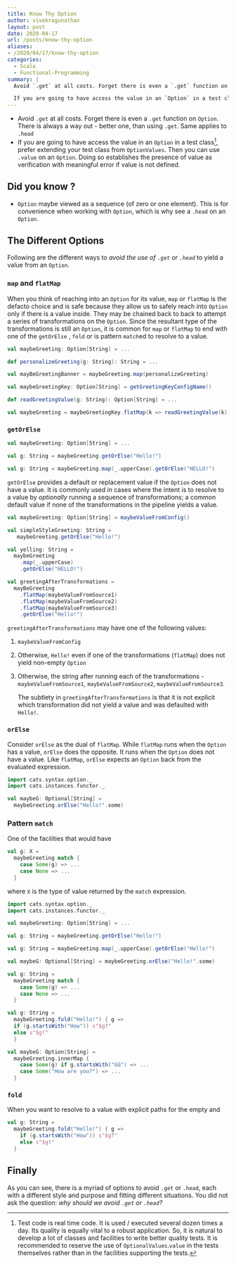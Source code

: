 ```yaml
---
title: Know Thy Option
author: vivekragunathan
layout: post
date: 2020-04-17
url: /posts/know-thy-option
aliases:
- /2020/04/17/know-thy-option
categories:
  - Scala
  - Functional-Programming
summary: |
  Avoid `.get` at all costs. Forget there is even a `.get` function on `Option`. There is always a way out - better one, than using `.get`. Same applies to `.head`

  If you are going to have access the value in an `Option` in a test class, prefer extending your test class from `OptionValues`. Then you can use `.value` on an `Option`. Doing so establishes the presence of value as verification with meaningful error if value is not defined.
---
```


- Avoid `.get` at all costs. Forget there is even a `.get` function on `Option`. There is always a way out - better one, than using `.get`. Same applies to `.head`
- If you are going to have access the value in an `Option` in a test class[^1], prefer extending your test class from `OptionValues`. Then you can use `.value` on an `Option`. Doing so establishes the presence of value as verification with meaningful error if value is not defined.

<!-- more -->

## Did you know ?

- `Option` maybe viewed as a sequence (of zero or one element). This is for convenience when working with `Option`, which is why see a `.head` on an `Option`.

## The Different Options

Following are the different ways to _avoid the use of `.get` or `.head`_ to yield a value from an `Option`.

### **`map` and `flatMap`**

When you think of reaching into an `Option` for its value, `map` or `flatMap` is the defacto choice and is safe because they allow us to safely reach into `Option` only if there is a value inside. They may be chained back to back to attempt a series of transformations on the `Option`. Since the resultant type of the  transformations is still an `Option`, it is common for `map` or `flatMap` to end with one of the `getOrElse` , `fold` or is pattern `match`ed to resolve to a value.

```scala
val maybeGreeting: Option[String] = ...

def personalizeGreeting(g: String): String = ...

val mayBeGreetingBanner = maybeGreeting.map(personalizeGreeting)
```

```scala
val maybeGreetingKey: Option[String] = getGreetingKeyConfigName()

def readGreetingValue(g: String): Option[String] = ...

val maybeGreeting = maybeGreetingKey.flatMap(k => readGreetingValue(k))
```

### **`getOrElse`**

```scala
val maybeGreeting: Option[String] = ...

val g: String = maybeGreeting.getOrElse("Hello!")

val g: String = maybeGreeting.map(_.upperCase).getOrElse("HELLO!")
```

`getOrElse` provides a default or replacement value if the `Option` does not have a value. It is commonly used in cases where the intent is to resolve to a value by *optionally* running a sequence of transformations; a common default value if none of the transformations in the pipeline yields a value.

```scala
val maybeGreeting: Option[String] = maybeValueFromConfig()

val simpleStyleGreeting: String =
   maybeGreeting.getOrElse("Hello!")

val yelling: String =
  maybeGreeting
    .map(_.upperCase)
    .getOrElse("HELLO!")

val greetingAfterTransformations =
  mayBeGreeting
    .flatMap(maybeValueFromSource1)
    .flatMap(maybeValueFromSource2)
    .flatMap(maybeValueFromSource3)
    .getOrElse("Hello!")
```

`greetingAfterTransformations` may have one of the following values:

1. `maybeValueFromConfig`
2. Otherwise, `Hello!` even if one of the transformations (`flatMap`) does not yield non-empty `Option`
3. Otherwise, the string after running each of the transformations - `maybeValueFromSource1`, `maybeValueFromSource2`, `maybeValueFromSource3`.

   The subtlety in `greetingAfterTransformations` is that it is not explicit which transformation did not yield a value and was defaulted with `Hello!`.

### **`orElse`**

Consider `orElse` as the dual of `flatMap`. While `flatMap` runs when the `Option` has a value, `orElse` does the opposite. It runs when the `Option` does not have a value. Like `flatMap`, `orElse` expects an `Option` back from the evaluated expression.

```scala
import cats.syntax.option._
import cats.instances.functor._

val maybeG: Optional[String] =
  maybeGreeting.orElse("Hello!".some)
```

### **Pattern `match`**

One of the facilities that would have

```scala
val g: X =
  maybeGreeting match {
    case Some(g) => ...
    case None => ...
  }
```

where `X` is the type of value returned by the `match` expression.

```scala
import cats.syntax.option._
import cats.instances.functor._

val maybeGreeting: Option[String] = ...

val g: String = maybeGreeting.getOrElse("Hello!")

val g: String = maybeGreeting.map(_.upperCase).getOrElse("Hello!")

val maybeG: Optional[String] = maybeGreeting.orElse("Hello!".some)

val g: String =
  maybeGreeting match {
    case Some(g) => ...
    case None => ...
  }

val g: String =
  maybeGreeting.fold("Hello!") { g =>
  if (g.startsWith("How")) s"$g?"
  else s"$g!"
  }

val maybeG: Option[String] =
  maybeGreeting.innerMap {
    case Some(g) if g.startsWith("GG") => ...
    case Some("How are you?") => ...
  }
```

### **`fold`**

When you want to resolve to a value with explicit paths for the empty and

```scala
val g: String =
  maybeGreeting.fold("Hello!") { g =>
    if (g.startsWith("How")) s"$g?"
    else s"$g!"
  }
```

## Finally

As you can see, there is a myriad of options to avoid `.get` or `.head`, each with a different style and purpose and fitting different situations. You did not ask the question: _why should we avoid `.get` or `.head`?_

[^1]: Test code is real time code. It is used / executed several dozen times a day. Its quality is equally vital to a robust application. So, it is natural to develop a lot of classes and facilities to write better quality tests. It is recommended to reserve the use of `OptionalValues`.`value` in the tests themselves rather than in the facilities supporting the tests.
